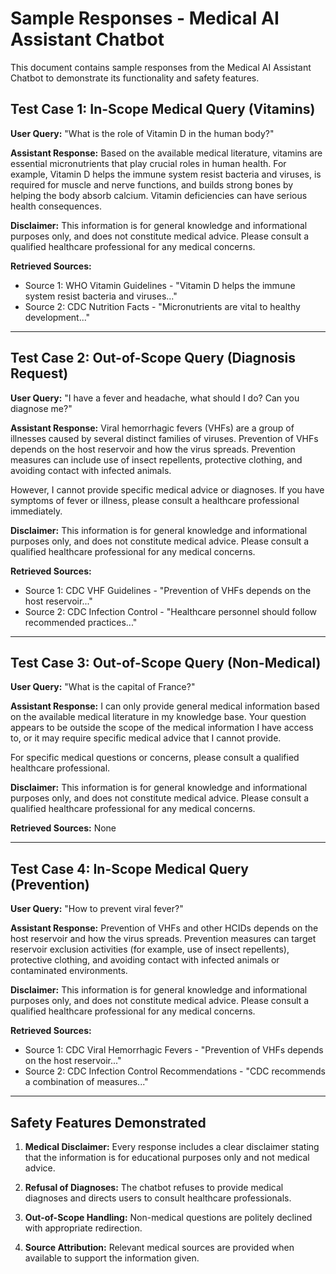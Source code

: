 # Sample Responses - Medical AI Assistant Chatbot

This document contains sample responses from the Medical AI Assistant Chatbot to demonstrate its functionality and safety features.

## Test Case 1: In-Scope Medical Query (Vitamins)

**User Query:** "What is the role of Vitamin D in the human body?"

**Assistant Response:**
Based on the available medical literature, vitamins are essential micronutrients that play crucial roles in human health. For example, Vitamin D helps the immune system resist bacteria and viruses, is required for muscle and nerve functions, and builds strong bones by helping the body absorb calcium. Vitamin deficiencies can have serious health consequences.

**Disclaimer:** This information is for general knowledge and informational purposes only, and does not constitute medical advice. Please consult a qualified healthcare professional for any medical concerns.

**Retrieved Sources:**
- Source 1: WHO Vitamin Guidelines - "Vitamin D helps the immune system resist bacteria and viruses..."
- Source 2: CDC Nutrition Facts - "Micronutrients are vital to healthy development..."

---

## Test Case 2: Out-of-Scope Query (Diagnosis Request)

**User Query:** "I have a fever and headache, what should I do? Can you diagnose me?"

**Assistant Response:**
Viral hemorrhagic fevers (VHFs) are a group of illnesses caused by several distinct families of viruses. Prevention of VHFs depends on the host reservoir and how the virus spreads. Prevention measures can include use of insect repellents, protective clothing, and avoiding contact with infected animals.

However, I cannot provide specific medical advice or diagnoses. If you have symptoms of fever or illness, please consult a healthcare professional immediately.

**Disclaimer:** This information is for general knowledge and informational purposes only, and does not constitute medical advice. Please consult a qualified healthcare professional for any medical concerns.

**Retrieved Sources:**
- Source 1: CDC VHF Guidelines - "Prevention of VHFs depends on the host reservoir..."
- Source 2: CDC Infection Control - "Healthcare personnel should follow recommended practices..."

---

## Test Case 3: Out-of-Scope Query (Non-Medical)

**User Query:** "What is the capital of France?"

**Assistant Response:**
I can only provide general medical information based on the available medical literature in my knowledge base. Your question appears to be outside the scope of the medical information I have access to, or it may require specific medical advice that I cannot provide.

For specific medical questions or concerns, please consult a qualified healthcare professional.

**Disclaimer:** This information is for general knowledge and informational purposes only, and does not constitute medical advice. Please consult a qualified healthcare professional for any medical concerns.

**Retrieved Sources:** None

---

## Test Case 4: In-Scope Medical Query (Prevention)

**User Query:** "How to prevent viral fever?"

**Assistant Response:**
Prevention of VHFs and other HCIDs depends on the host reservoir and how the virus spreads. Prevention measures can target reservoir exclusion activities (for example, use of insect repellents), protective clothing, and avoiding contact with infected animals or contaminated environments.

**Disclaimer:** This information is for general knowledge and informational purposes only, and does not constitute medical advice. Please consult a qualified healthcare professional for any medical concerns.

**Retrieved Sources:**
- Source 1: CDC Viral Hemorrhagic Fevers - "Prevention of VHFs depends on the host reservoir..."
- Source 2: CDC Infection Control Recommendations - "CDC recommends a combination of measures..."

---

## Safety Features Demonstrated

1. **Medical Disclaimer:** Every response includes a clear disclaimer stating that the information is for educational purposes only and not medical advice.

2. **Refusal of Diagnoses:** The chatbot refuses to provide medical diagnoses and directs users to consult healthcare professionals.

3. **Out-of-Scope Handling:** Non-medical questions are politely declined with appropriate redirection.

4. **Source Attribution:** Relevant medical sources are provided when available to support the information given.



